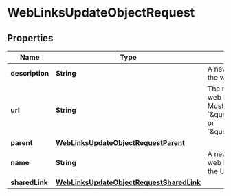 

# WebLinksUpdateObjectRequest


## Properties

| Name | Type | Description | Notes |
|------------ | ------------- | ------------- | -------------|
|**description** | **String** | A new description of the web link. |  [optional] |
|**url** | **String** | The new URL that the web link links to. Must start with &#x60;\&quot;http://\&quot;&#x60; or &#x60;\&quot;https://\&quot;&#x60;. |  [optional] |
|**parent** | [**WebLinksUpdateObjectRequestParent**](WebLinksUpdateObjectRequestParent.md) |  |  [optional] |
|**name** | **String** | A new name for the web link. Defaults to the URL if not set. |  [optional] |
|**sharedLink** | [**WebLinksUpdateObjectRequestSharedLink**](WebLinksUpdateObjectRequestSharedLink.md) |  |  [optional] |



